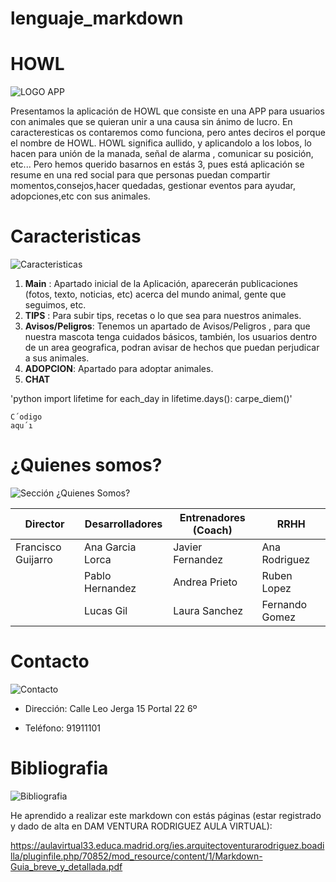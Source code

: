 # lenguaje_markdown

# HOWL 

![LOGO APP](https://i.ibb.co/4Sn6YCZ/2.png) <!-- Logo hecho con Canvas, que es gratuito, y el render del lobo lo he cogido de una web que se supone es Free JPG -->

Presentamos la aplicación de HOWL que consiste en una APP para usuarios con animales que se quieran unir a una causa sin ánimo de lucro.  En caracteresticas os contaremos como funciona, pero antes deciros el porque el nombre de HOWL. HOWL significa aullido, y aplicandolo a los lobos, lo hacen para unión de la manada, señal de alarma , comunicar su posición, etc... Pero hemos querido basarnos en estás 3, pues está aplicación se resume en una red social para que personas puedan compartir momentos,consejos,hacer quedadas, gestionar eventos para ayudar, adopciones,etc con sus animales. 





# Caracteristicas

![Caracteristicas](https://cdn.pixabay.com/photo/2016/11/02/05/32/block-1790607_1280.png) <!-- Foto que hace alusión a Caracteristicas (Licencia Creative Commons)-->


1. __Main__ : Apartado inicial de la Aplicación, aparecerán publicaciones (fotos, texto, noticias, etc) acerca del mundo animal, gente que seguimos, etc.
2. __TIPS__ : Para subir tips, recetas o lo que sea para nuestros animales.
3. __Avisos/Peligros__: Tenemos un apartado de Avisos/Peligros , para que nuestra mascota tenga cuidados básicos, también, los usuarios dentro de un area geografica, podran avisar de hechos que puedan perjudicar a sus animales. 
4. __ADOPCION__: Apartado para adoptar animales.
5. __CHAT__


'python
import lifetime
for each_day in lifetime.days():
carpe_diem()'
~~~
C´odigo
aqu´ı
~~~

# ¿Quienes somos?

![Sección ¿Quienes Somos?](https://images.pexels.com/photos/163064/play-stone-network-networked-interactive-163064.jpeg?auto=compress&cs=tinysrgb&dpr=2&h=650&w=940) 


|       Director      |  Desarrolladores  | Entrenadores (Coach) |      RRHH     |
|       --------      |  ---------------  | -------------------- |      ----     |
|  Francisco Guijarro |  Ana Garcia Lorca | Javier Fernandez     | Ana Rodriguez |
|                     |  Pablo Hernandez  | Andrea Prieto        | Ruben Lopez   |
|                     |  Lucas Gil        | Laura Sanchez        | Fernando Gomez|

# Contacto

![Contacto](https://images.pexels.com/photos/33999/pexels-photo.jpg?auto=compress&cs=tinysrgb&dpr=2&h=650&w=940) 


* Dirección: Calle Leo Jerga 15 Portal 22 6º
+ Teléfono: 91911101

# Bibliografia
![Bibliografia](https://images.pexels.com/photos/1319854/pexels-photo-1319854.jpeg?auto=compress&cs=tinysrgb&dpr=2&h=650&w=940) 

He aprendido a realizar este markdown con estás páginas (estar registrado y dado de alta en DAM VENTURA RODRIGUEZ AULA VIRTUAL):

<https://aulavirtual33.educa.madrid.org/ies.arquitectoventurarodriguez.boadilla/pluginfile.php/70852/mod_resource/content/1/Markdown-Guia_breve_y_detallada.pdf>



